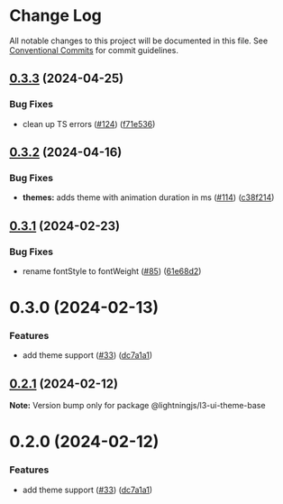 # Change Log

All notable changes to this project will be documented in this file.
See [Conventional Commits](https://conventionalcommits.org) for commit guidelines.

## [0.3.3](https://github.com/lightning-js/ui-components/compare/@lightningjs/l3-ui-theme-base@0.3.2...@lightningjs/l3-ui-theme-base@0.3.3) (2024-04-25)

### Bug Fixes

- clean up TS errors ([#124](https://github.com/lightning-js/ui-components/issues/124)) ([f71e536](https://github.com/lightning-js/ui-components/commit/f71e53642e1ceb95c5e648fd2c509d2066e35e57))

## [0.3.2](https://github.com/lightning-js/ui-components/compare/@lightningjs/l3-ui-theme-base@0.3.1...@lightningjs/l3-ui-theme-base@0.3.2) (2024-04-16)

### Bug Fixes

- **themes:** adds theme with animation duration in ms ([#114](https://github.com/lightning-js/ui-components/issues/114)) ([c38f214](https://github.com/lightning-js/ui-components/commit/c38f214fb4bdecabd90b473d7da242363c2dd571))

## [0.3.1](https://github.com/lightning-js/ui-components/compare/@lightningjs/l3-ui-theme-base@0.3.0...@lightningjs/l3-ui-theme-base@0.3.1) (2024-02-23)

### Bug Fixes

- rename fontStyle to fontWeight ([#85](https://github.com/lightning-js/ui-components/issues/85)) ([61e68d2](https://github.com/lightning-js/ui-components/commit/61e68d28a3710552774026dca45843fda9fc2b88))

# 0.3.0 (2024-02-13)

### Features

- add theme support ([#33](https://github.com/lightning-js/ui-components/issues/33)) ([dc7a1a1](https://github.com/lightning-js/ui-components/commit/dc7a1a11711430ec31235033d0dcae3a49880a89))

## [0.2.1](https://github.com/lightning-js/ui-components/compare/@lightningjs/l3-ui-theme-base@0.2.0...@lightningjs/l3-ui-theme-base@0.2.1) (2024-02-12)

**Note:** Version bump only for package @lightningjs/l3-ui-theme-base

# 0.2.0 (2024-02-12)

### Features

- add theme support ([#33](https://github.com/lightning-js/ui-components/issues/33)) ([dc7a1a1](https://github.com/lightning-js/ui-components/commit/dc7a1a11711430ec31235033d0dcae3a49880a89))
